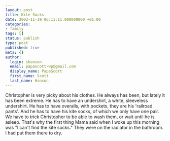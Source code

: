 ```yaml
---
layout: post
title: Kite Socks
date: 2002-11-19 06:11:11.000000000 +01:00
categories:
- family
tags: []
status: publish
type: post
published: true
meta: {}
author:
  login: shanson
  email: papascott-wp@gmail.com
  display_name: PapaScott
  first_name: Scott
  last_name: Hanson
---
```

<p>Christopher is very picky about his clothes. He always has been, but lately it has been extreme. He has to have an undershirt, a white, sleeveless undershirt. He has to have overalls, with pockets, they are his 'railroad pants'. And he has to have his kite socks, of which we only have one pair. We have to trick Christopher to be able to wash them, or wait until he is asleep. That's why the first thing Mama said when I woke up this morning was "I can't find the kite socks." They were on the radiator in the bathroom. I had put them there to dry.</p>
